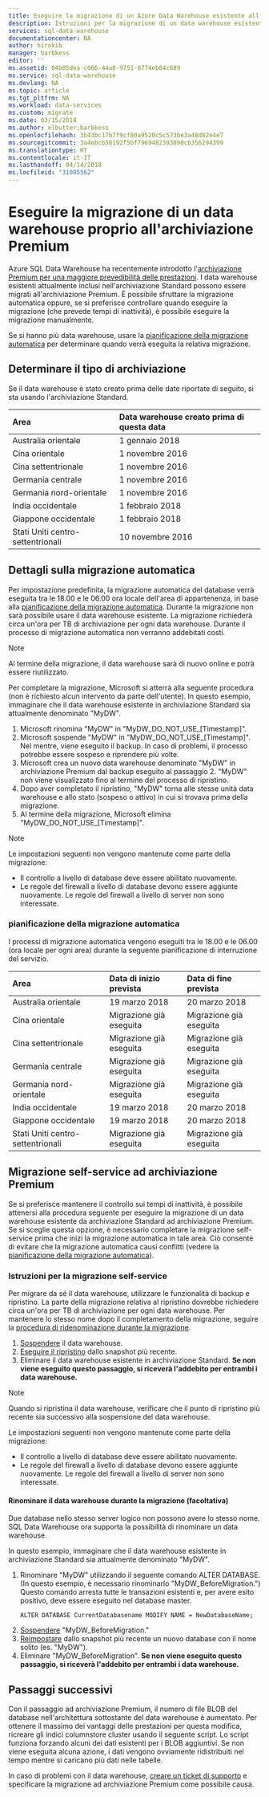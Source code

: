 ```yaml
---
title: Eseguire la migrazione di un Azure Data Warehouse esistente all'archiviazione Premium | Microsoft Docs
description: Istruzioni per la migrazione di un data warehouse esistente all'archiviazione Premium
services: sql-data-warehouse
documentationcenter: NA
author: hirokib
manager: barbkess
editor: ''
ms.assetid: 04b05dea-c066-44a0-9751-0774eb84c689
ms.service: sql-data-warehouse
ms.devlang: NA
ms.topic: article
ms.tgt_pltfrm: NA
ms.workload: data-services
ms.custom: migrate
ms.date: 03/15/2018
ms.author: elbutter;barbkess
ms.openlocfilehash: 3b43bc17b7f9cf80a9520c5c573be3a48d82e4e7
ms.sourcegitcommit: 3a4ebcb58192f5bf7969482393090cb356294399
ms.translationtype: HT
ms.contentlocale: it-IT
ms.lasthandoff: 04/14/2018
ms.locfileid: "31005562"
---
```

# <a name="migrate-your-data-warehouse-to-premium-storage"></a>Eseguire la migrazione di un data warehouse proprio all'archiviazione Premium
Azure SQL Data Warehouse ha recentemente introdotto l'[archiviazione Premium per una maggiore prevedibilità delle prestazioni][premium storage for greater performance predictability]. I data warehouse esistenti attualmente inclusi nell'archiviazione Standard possono essere migrati all'archiviazione Premium. È possibile sfruttare la migrazione automatica oppure, se si preferisce controllare quando eseguire la migrazione (che prevede tempi di inattività), è possibile eseguire la migrazione manualmente.

Se si hanno più data warehouse, usare la [pianificazione della migrazione automatica][automatic migration schedule] per determinare quando verrà eseguita la relativa migrazione.

## <a name="determine-storage-type"></a>Determinare il tipo di archiviazione
Se il data warehouse è stato creato prima delle date riportate di seguito, si sta usando l'archiviazione Standard.

| **Area** | **Data warehouse creato prima di questa data** |
|:--- |:--- |
| Australia orientale |1 gennaio 2018 |
| Cina orientale |1 novembre 2016 |
| Cina settentrionale |1 novembre 2016 |
| Germania centrale |1 novembre 2016 |
| Germania nord-orientale |1 novembre 2016 |
| India occidentale |1 febbraio 2018 |
| Giappone occidentale |1 febbraio 2018 |
| Stati Uniti centro-settentrionali |10 novembre 2016 |

## <a name="automatic-migration-details"></a>Dettagli sulla migrazione automatica
Per impostazione predefinita, la migrazione automatica del database verrà eseguita tra le 18.00 e le 06.00 ora locale dell'area di appartenenza, in base alla [pianificazione della migrazione automatica][automatic migration schedule]. Durante la migrazione non sarà possibile usare il data warehouse esistente. La migrazione richiederà circa un'ora per TB di archiviazione per ogni data warehouse. Durante il processo di migrazione automatica non verranno addebitati costi.

> [!NOTE]
> Al termine della migrazione, il data warehouse sarà di nuovo online e potrà essere riutilizzato.
>
>

Per completare la migrazione, Microsoft si atterrà alla seguente procedura (non è richiesto alcun intervento da parte dell'utente). In questo esempio, immaginare che il data warehouse esistente in archiviazione Standard sia attualmente denominato "MyDW".

1. Microsoft rinomina "MyDW" in "MyDW_DO_NOT_USE_[Timestamp]".
2. Microsoft sospende "MyDW" in "MyDW_DO_NOT_USE_[Timestamp]". Nel mentre, viene eseguito il backup. In caso di problemi, il processo potrebbe essere sospeso e riprendere più volte.
3. Microsoft crea un nuovo data warehouse denominato "MyDW" in archiviazione Premium dal backup eseguito al passaggio 2. "MyDW" non viene visualizzato fino al termine del processo di ripristino.
4. Dopo aver completato il ripristino, "MyDW" torna alle stesse unità data warehouse e allo stato (sospeso o attivo) in cui si trovava prima della migrazione.
5. Al termine della migrazione, Microsoft elimina "MyDW_DO_NOT_USE_[Timestamp]".

> [!NOTE]
> Le impostazioni seguenti non vengono mantenute come parte della migrazione:
>
> * Il controllo a livello di database deve essere abilitato nuovamente.
> * Le regole del firewall a livello di database devono essere aggiunte nuovamente. Le regole del firewall a livello di server non sono interessate.
>
>

### <a name="automatic-migration-schedule"></a>pianificazione della migrazione automatica
I processi di migrazione automatica vengono eseguiti tra le 18.00 e le 06.00 (ora locale per ogni area) durante la seguente pianificazione di interruzione del servizio.

| **Area** | **Data di inizio prevista** | **Data di fine prevista** |
|:--- |:--- |:--- |
| Australia orientale |19 marzo 2018 |20 marzo 2018 |
| Cina orientale |Migrazione già eseguita |Migrazione già eseguita |
| Cina settentrionale |Migrazione già eseguita |Migrazione già eseguita |
| Germania centrale |Migrazione già eseguita |Migrazione già eseguita |
| Germania nord-orientale |Migrazione già eseguita |Migrazione già eseguita |
| India occidentale |19 marzo 2018 |20 marzo 2018 |
| Giappone occidentale |19 marzo 2018 |20 marzo 2018 |
| Stati Uniti centro-settentrionali |Migrazione già eseguita |Migrazione già eseguita |

## <a name="self-migration-to-premium-storage"></a>Migrazione self-service ad archiviazione Premium
Se si preferisce mantenere il controllo sui tempi di inattività, è possibile attenersi alla procedura seguente per eseguire la migrazione di un data warehouse esistente da archiviazione Standard ad archiviazione Premium. Se si sceglie questa opzione, è necessario completare la migrazione self-service prima che inizi la migrazione automatica in tale area. Ciò consente di evitare che la migrazione automatica causi conflitti (vedere la [pianificazione della migrazione automatica][automatic migration schedule]).

### <a name="self-migration-instructions"></a>Istruzioni per la migrazione self-service
Per migrare da sé il data warehouse, utilizzare le funzionalità di backup e ripristino. La parte della migrazione relativa al ripristino dovrebbe richiedere circa un'ora per TB di archiviazione per ogni data warehouse. Per mantenere lo stesso nome dopo il completamento della migrazione, seguire la [procedura di ridenominazione durante la migrazione][steps to rename during migration].

1. [Sospendere][Pause] il data warehouse. 
2. [Eseguire il ripristino][Restore] dallo snapshot più recente.
3. Eliminare il data warehouse esistente in archiviazione Standard. **Se non viene eseguito questo passaggio, si riceverà l'addebito per entrambi i data warehouse.**

> [!NOTE]
>
> Quando si ripristina il data warehouse, verificare che il punto di ripristino più recente sia successivo alla sospensione del data warehouse.
>
> Le impostazioni seguenti non vengono mantenute come parte della migrazione:
>
> * Il controllo a livello di database deve essere abilitato nuovamente.
> * Le regole del firewall a livello di database devono essere aggiunte nuovamente. Le regole del firewall a livello di server non sono interessate.
>
>

#### <a name="rename-data-warehouse-during-migration-optional"></a>Rinominare il data warehouse durante la migrazione (facoltativa)
Due database nello stesso server logico non possono avere lo stesso nome. SQL Data Warehouse ora supporta la possibilità di rinominare un data warehouse.

In questo esempio, immaginare che il data warehouse esistente in archiviazione Standard sia attualmente denominato "MyDW".

1. Rinominare "MyDW" utilizzando il seguente comando ALTER DATABASE. (In questo esempio, è necessario rinominarlo "MyDW_BeforeMigration.")  Questo comando arresta tutte le transazioni esistenti e, per avere esito positivo, deve essere eseguito nel database master.
   ```
   ALTER DATABASE CurrentDatabasename MODIFY NAME = NewDatabaseName;
   ```
2. [Sospendere][Pause] "MyDW_BeforeMigration." 
3. [Reimpostare][Restore] dallo snapshot più recente un nuovo database con il nome solito (es. "MyDW").
4. Eliminare "MyDW_BeforeMigration". **Se non viene eseguito questo passaggio, si riceverà l'addebito per entrambi i data warehouse.**


## <a name="next-steps"></a>Passaggi successivi
Con il passaggio ad archiviazione Premium, il numero di file BLOB del database nell'architettura sottostante del data warehouse è aumentato. Per ottenere il massimo dei vantaggi delle prestazioni per questa modifica, ricreare gli indici columnstore cluster usando il seguente script. Lo script funziona forzando alcuni dei dati esistenti per i BLOB aggiuntivi. Se non viene eseguita alcuna azione, i dati vengono ovviamente ridistribuiti nel tempo mentre si caricano più dati nelle tabelle.

In caso di problemi con il data warehouse, [creare un ticket di supporto][create a support ticket] e specificare la migrazione ad archiviazione Premium come possibile causa.

<!--Image references-->

<!--Article references-->
[automatic migration schedule]: #automatic-migration-schedule
[self-migration to Premium Storage]: #self-migration-to-premium-storage
[create a support ticket]: sql-data-warehouse-get-started-create-support-ticket.md
[Azure paired region]: best-practices-availability-paired-regions.md
[main documentation site]: services/sql-data-warehouse.md
[Pause]: sql-data-warehouse-manage-compute-portal.md
[Restore]: sql-data-warehouse-restore-database-portal.md
[steps to rename during migration]: #optional-steps-to-rename-during-migration
[scale compute power]: quickstart-scale-compute-portal.md
[mediumrc role]: resource-classes-for-workload-management.md

<!--MSDN references-->


<!--Other Web references-->
[Premium Storage for greater performance predictability]: https://azure.microsoft.com/en-us/blog/azure-sql-data-warehouse-introduces-premium-storage-for-greater-performance/
[Azure Portal]: https://portal.azure.com
